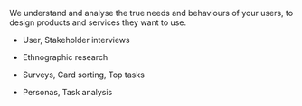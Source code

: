 We understand and analyse the true needs and behaviours of your users, to design products and services they want to use.

* User, Stakeholder interviews

* Ethnographic research

* Surveys, Card sorting, Top tasks

* Personas, Task analysis